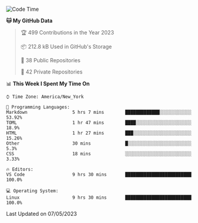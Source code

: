 <!--START_SECTION:waka-->
![Code Time](http://img.shields.io/badge/Code%20Time-191%20hrs%2045%20mins-blue)

**🐱 My GitHub Data** 

> 🏆 499 Contributions in the Year 2023
 > 
> 📦 212.8 kB Used in GitHub's Storage 
 > 
> 📜 38 Public Repositories 
 > 
> 🔑 42 Private Repositories  
 > 
📊 **This Week I Spent My Time On** 

```text
⌚︎ Time Zone: America/New_York

💬 Programming Languages: 
Markdown                 5 hrs 7 mins        █████████████░░░░░░░░░░░░   53.92% 
TOML                     1 hr 47 mins        ████░░░░░░░░░░░░░░░░░░░░░   18.9% 
HTML                     1 hr 27 mins        ███░░░░░░░░░░░░░░░░░░░░░░   15.26% 
Other                    30 mins             █░░░░░░░░░░░░░░░░░░░░░░░░   5.3% 
CSS                      18 mins             ░░░░░░░░░░░░░░░░░░░░░░░░░   3.33%

🔥 Editors: 
VS Code                  9 hrs 30 mins       █████████████████████████   100.0%

💻 Operating System: 
Linux                    9 hrs 30 mins       █████████████████████████   100.0%

```


 Last Updated on 07/05/2023
<!--END_SECTION:waka-->